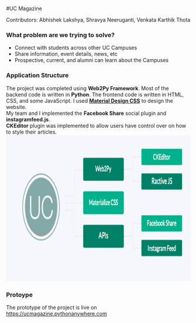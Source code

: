 #UC Magazine  

Contributors: Abhishek Lakshya, Shravya Neeruganti, Venkata Karthik Thota
### What problem are we trying to solve?  
+ Connect with students across other UC Campuses
+ Share information, event details, news, etc
+ Prospective, current, and alumni can learn about the Campuses

### Application Structure
The project was completed using __Web2Py Framework__. Most of the backend code is written in __Python__. The frontend code is written in HTML, CSS, and some JavaScript. I used [__Material Design CSS__](http://materializecss.com) to design the website.  
My team and I implemented the __Facebook Share__ social plugin and __instagramfeed.js__.  
__CKEditor__ plugin was implemented to allow users have control over on how to style their articles.  
<img src="https://github.com/kthotav/ucmag/blob/master/structure.png" height="400px">


### Protoype
The prototype of the project is live on https://ucmagazine.pythonanywhere.com
